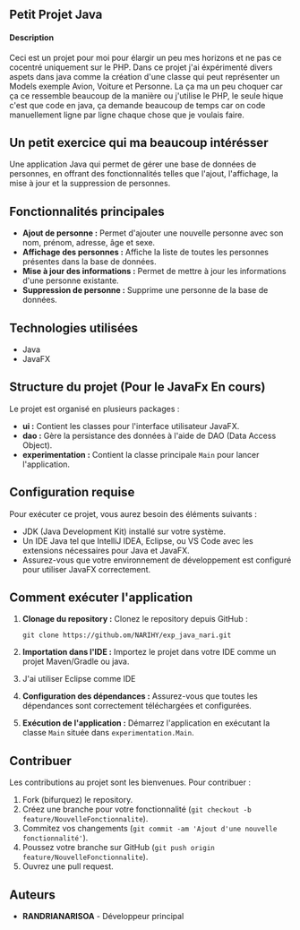 ## Petit Projet Java 
<h4> Description </h4>
Ceci est un projet pour moi pour élargir un peu mes horizons et ne pas ce cocentré uniquement sur le PHP. Dans ce projet j'ai éxpérimenté divers aspets dans java
comme la création d'une classe qui peut représenter un Models exemple Avion, Voiture et Personne. La ça ma un peu choquer car ça ce ressemble beaucoup de la manière 
ou j'utilise le PHP, le seule hique c'est que code en java, ça demande beaucoup de temps car on code manuellement ligne par ligne chaque chose que je voulais faire.


## Un petit exercice qui ma beaucoup intérésser
Une application Java qui permet de gérer une base de données de personnes, en offrant des fonctionnalités telles que l'ajout,
l'affichage, la mise à jour et la suppression de personnes.

## Fonctionnalités principales

- **Ajout de personne :** Permet d'ajouter une nouvelle personne avec son nom, prénom, adresse, âge et sexe.
- **Affichage des personnes :** Affiche la liste de toutes les personnes présentes dans la base de données.
- **Mise à jour des informations :** Permet de mettre à jour les informations d'une personne existante.
- **Suppression de personne :** Supprime une personne de la base de données.

## Technologies utilisées

- Java
- JavaFX
## Structure du projet (Pour le JavaFx En cours)

Le projet est organisé en plusieurs packages :

- **ui :** Contient les classes pour l'interface utilisateur JavaFX.
- **dao :** Gère la persistance des données à l'aide de DAO (Data Access Object).
- **experimentation :** Contient la classe principale `Main` pour lancer l'application.

## Configuration requise

Pour exécuter ce projet, vous aurez besoin des éléments suivants :

- JDK (Java Development Kit) installé sur votre système.
- Un IDE Java tel que IntelliJ IDEA, Eclipse, ou VS Code avec les extensions nécessaires pour Java et JavaFX.
- Assurez-vous que votre environnement de développement est configuré pour utiliser JavaFX correctement.

## Comment exécuter l'application

1. **Clonage du repository :** Clonez le repository depuis GitHub :

   ```
   git clone https://github.om/NARIHY/exp_java_nari.git
   ```

2. **Importation dans l'IDE :** Importez le projet dans votre IDE comme un projet Maven/Gradle ou java.
3. J'ai utiliser Eclipse comme IDE

4. **Configuration des dépendances :** Assurez-vous que toutes les dépendances sont correctement téléchargées et configurées.

5. **Exécution de l'application :** Démarrez l'application en exécutant la classe `Main` située dans `experimentation.Main`.



## Contribuer

Les contributions au projet sont les bienvenues. Pour contribuer :

1. Fork (bifurquez) le repository.
2. Créez une branche pour votre fonctionnalité (`git checkout -b feature/NouvelleFonctionnalite`).
3. Commitez vos changements (`git commit -am 'Ajout d'une nouvelle fonctionnalité'`).
4. Poussez votre branche sur GitHub (`git push origin feature/NouvelleFonctionnalite`).
5. Ouvrez une pull request.

## Auteurs

- **RANDRIANARISOA** - Développeur principal
